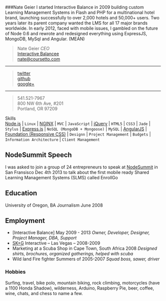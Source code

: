 ###Nate Geier
I started Interactive Balance in 2009 building custom Learning Management Systems in Flash and PHP for a multinational hotel brand, launching successfully to over 2,000 hotels and 50,000+ users. Two years later its parent company wanted the LMS for all 17 major brands worldwide. In early 2012, faced with mobile issues, I gambled on the future of Node 0.6 and rewrote and redesigned everything using ExpressJS, MongoDB, MySql and Angular. (MEAN)

>Nate Geier *CEO*  
>[Interactive Balancee](http://coursetto.com)  
><nate@coursetto.com>  
***
>[twitter](https://twitter.com/nategeier)  
>[github](https://github.com/nategeier)  
>[google+](https://plus.google.com/u/0/+NateGeier/about)  
***
>541.521-7967  
>800 NW 6th Ave, #201  
>Portland, OR 97209  

Skills  
[Node.js](http://nodejs.org/) | `Linux` | [NGINX](http://wiki.nginx.org/Main) | `MVC` | `JavaScript` | [jQuery](http://jquery.com) | `HTML5` | `CSS3` | `Jade` | `Stylus` | [Express.js](http://expressjs.com/) | `NoSQL (MongoDB + Mongoose)` | `MySQL` | [AngularJS](http://angularjs.org/) | [Foundation (Responsive CSS)](http://foundation.zurb.com/) | `Designn` | `Project Management` | `Budgets` | `Information Architecture` | `Client Management` 

## NodeSummit Speech
I was asked to join a group of 24 entrepreneurs to speak at [NodeSummit](http://nodesummit.com/speakers/) in San Fransisco Dec 4th 2013 to talk about the first mobile ready Shared Learning Management Systems (SLMS) called EnrollGo

## Education
University of Oregon, BA Journalism June 2008 


## Employment
* [Interactive Balance] May 2009 - 2013 *Owner, Developer, Designer, Project Manager, DBA, Support*  
* [SK+G](http://www.skgadvertising.com/) Interactive – Las Vegas – 2008-2009  
* Marketing at a Scuba Shop in Cape Town, South Africa 2008 *Designed shirts, brochures, organized gatherings, helped with scuba* 
* Wild land Fire fighter Summers of 2005-2007 *Squad boss, sawer, driver*  

### Hobbies
Surfing, travel, bike polo, mountain biking, rock climbing, motorcycles (have a 1100 Honda Shadow), wilderness, Arduino, Raspberry Pie, beer, coffee, wine, chats, and chess to name a few.

